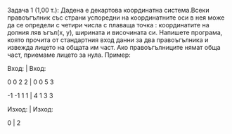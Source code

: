 Задача 1 (1,00 т.):
Дадена е декартова координатна система.Всеки правоъгълник със страни успоредни
на координатните оси в нея може да се определи с четири числа с плаваща точка :
координатите на долния ляв ъгъл(х, у), ширината и височината си.
Напишете програма, която прочита от стандартния вход данни за два правоъгълника и
извежда лицето на общата им част. Ако правоъгълниците нямат обща част, приемаме лицето за нула.
Пример:

Вход:		    |  Вход:

0  0 2 2	  |  0 0 5 3

-1 -1 1 1	  |  4 1 3 3

Изход:		  |  Изход:

0			      |  2
